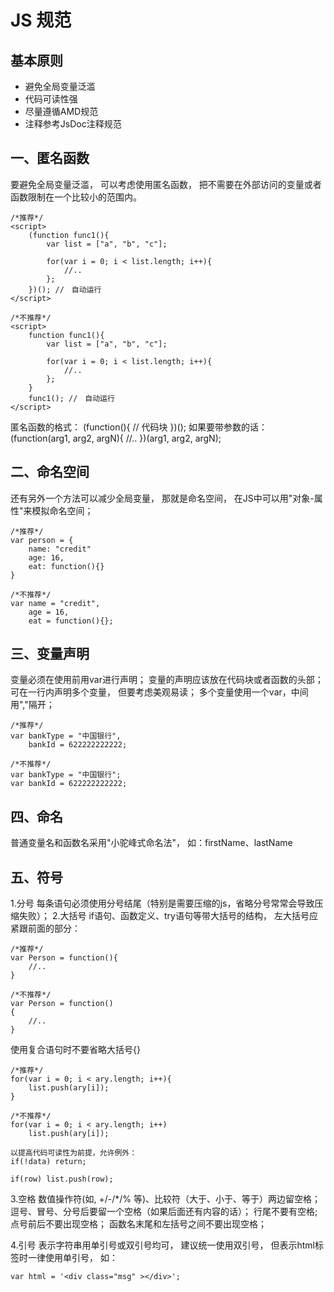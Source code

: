 # JS 规范

## 基本原则

* 避免全局变量泛滥
* 代码可读性强
* 尽量遵循AMD规范
* 注释参考JsDoc注释规范

## 一、匿名函数

要避免全局变量泛滥， 可以考虑使用匿名函数， 把不需要在外部访问的变量或者函数限制在一个比较小的范围内。

	/*推荐*/
	<script>
	    (function func1(){
	        var list = ["a", "b", "c"];

	        for(var i = 0; i < list.length; i++){
	            //..
	        };
	    })(); //　自动运行
	</script>

	/*不推荐*/
	<script>
	    function func1(){
	        var list = ["a", "b", "c"];

	        for(var i = 0; i < list.length; i++){
	            //..
	        };
	    }
	    func1(); //　自动运行
	</script>

匿名函数的格式：
	(function(){
	    // 代码块
	})();
如果要带参数的话：
	(function(arg1, arg2, argN){
	    //..
	})(arg1, arg2, argN);

## 二、命名空间

还有另外一个方法可以减少全局变量， 那就是命名空间， 在JS中可以用"对象-属性"来模拟命名空间；

	/*推荐*/
	var person = { 
		name: "credit"
		age: 16,
		eat: function(){}
	}

	/*不推荐*/
	var name = "credit",
		age = 16,
		eat = function(){};

## 三、变量声明

变量必须在使用前用var进行声明；
变量的声明应该放在代码块或者函数的头部；
可在一行内声明多个变量， 但要考虑美观易读；
多个变量使用一个var，中间用","隔开；

	/*推荐*/
	var bankType = "中国银行",
		bankId = 622222222222;

	/*不推荐*/
	var bankType = "中国银行";
	var bankId = 622222222222;

## 四、命名

普通变量名和函数名采用"小驼峰式命名法"， 如：firstName、lastName

## 五、符号

1.分号
每条语句必须使用分号结尾（特别是需要压缩的js，省略分号常常会导致压缩失败）；
2.大括号
if语句、函数定义、try语句等带大括号的结构， 左大括号应紧跟前面的部分：

	/*推荐*/
	var Person = function(){
	    //..
	}

	/*不推荐*/
	var Person = function()
	{
	    //..
	}
使用复合语句时不要省略大括号{}

	/*推荐*/
	for(var i = 0; i < ary.length; i++){
	    list.push(ary[i]);
	}

	/*不推荐*/
	for(var i = 0; i < ary.length; i++)
	    list.push(ary[i]);

	以提高代码可读性为前提，允许例外：
	if(!data) return;

	if(row) list.push(row);

3.空格
数值操作符(如, +/-/*/% 等)、比较符（大于、小于、等于）两边留空格；
逗号、冒号、分号后要留一个空格（如果后面还有内容的话）；
行尾不要有空格;
点号前后不要出现空格；
函数名末尾和左括号之间不要出现空格；

4.引号
表示字符串用单引号或双引号均可， 建议统一使用双引号，
但表示html标签时一律使用单引号， 如：

	var html = '<div class="msg" ></div>';